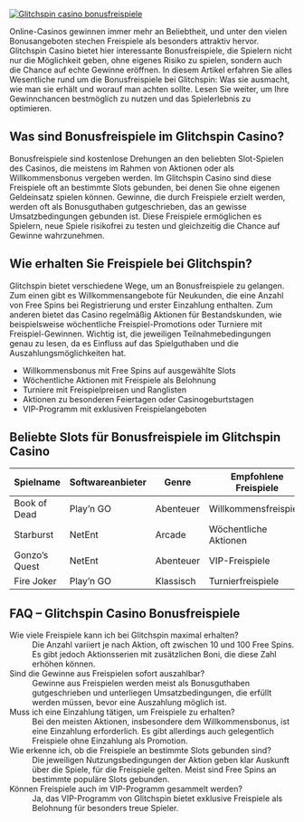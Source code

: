 [![Glitchspin casino bonusfreispiele](https://123-caf.pages.dev/gitsignup.png)](https://vrmoo.ru/Bt82HjjY)

<div> <p>Online-Casinos gewinnen immer mehr an Beliebtheit, und unter den vielen Bonusangeboten stechen Freispiele als besonders attraktiv hervor. Glitchspin Casino bietet hier interessante Bonusfreispiele, die Spielern nicht nur die Möglichkeit geben, ohne eigenes Risiko zu spielen, sondern auch die Chance auf echte Gewinne eröffnen. In diesem Artikel erfahren Sie alles Wesentliche rund um die Bonusfreispiele bei Glitchspin: Was sie ausmacht, wie man sie erhält und worauf man achten sollte. Lesen Sie weiter, um Ihre Gewinnchancen bestmöglich zu nutzen und das Spielerlebnis zu optimieren.</p>  <h2>Was sind Bonusfreispiele im Glitchspin Casino?</h2> <p>Bonusfreispiele sind kostenlose Drehungen an den beliebten Slot-Spielen des Casinos, die meistens im Rahmen von Aktionen oder als Willkommensbonus vergeben werden. Im Glitchspin Casino sind diese Freispiele oft an bestimmte Slots gebunden, bei denen Sie ohne eigenen Geldeinsatz spielen können. Gewinne, die durch Freispiele erzielt werden, werden oft als Bonusguthaben gutgeschrieben, das an gewisse Umsatzbedingungen gebunden ist. Diese Freispiele ermöglichen es Spielern, neue Spiele risikofrei zu testen und gleichzeitig die Chance auf Gewinne wahrzunehmen.</p>  <h2>Wie erhalten Sie Freispiele bei Glitchspin?</h2> <p>Glitchspin bietet verschiedene Wege, um an Bonusfreispiele zu gelangen. Zum einen gibt es Willkommensangebote für Neukunden, die eine Anzahl von Free Spins bei Registrierung und erster Einzahlung enthalten. Zum anderen bietet das Casino regelmäßig Aktionen für Bestandskunden, wie beispielsweise wöchentliche Freispiel-Promotions oder Turniere mit Freispiel-Gewinnen. Wichtig ist, die jeweiligen Teilnahmebedingungen genau zu lesen, da es Einfluss auf das Spielguthaben und die Auszahlungsmöglichkeiten hat.</p>  <ul>   <li>Willkommensbonus mit Free Spins auf ausgewählte Slots</li>   <li>Wöchentliche Aktionen mit Freispiele als Belohnung</li>   <li>Turniere mit Freispielpreisen und Ranglisten</li>   <li>Aktionen zu besonderen Feiertagen oder Casinogeburtstagen</li>   <li>VIP-Programm mit exklusiven Freispielangeboten</li> </ul>  <h2>Beliebte Slots für Bonusfreispiele im Glitchspin Casino</h2> <table>   <thead>     <tr>       <th>Spielname</th>       <th>Softwareanbieter</th>       <th>Genre</th>       <th>Empfohlene Freispiele</th>     </tr>   </thead>   <tbody>     <tr>       <td>Book of Dead</td>       <td>Play’n GO</td>       <td>Abenteuer</td>       <td>Willkommensfreispiele</td>     </tr>     <tr>       <td>Starburst</td>       <td>NetEnt</td>       <td>Arcade</td>       <td>Wöchentliche Aktionen</td>     </tr>     <tr>       <td>Gonzo’s Quest</td>       <td>NetEnt</td>       <td>Abenteuer</td>       <td>VIP-Freispiele</td>     </tr>     <tr>       <td>Fire Joker</td>       <td>Play’n GO</td>       <td>Klassisch</td>       <td>Turnierfreispiele</td>     </tr>   </tbody> </table>  <h2>FAQ – Glitchspin Casino Bonusfreispiele</h2> <dl>   <dt>Wie viele Freispiele kann ich bei Glitchspin maximal erhalten?</dt>   <dd>Die Anzahl variiert je nach Aktion, oft zwischen 10 und 100 Free Spins. Es gibt jedoch Aktionsserien mit zusätzlichen Boni, die diese Zahl erhöhen können.</dd>    <dt>Sind die Gewinne aus Freispielen sofort auszahlbar?</dt>   <dd>Gewinne aus Freispielen werden meist als Bonusguthaben gutgeschrieben und unterliegen Umsatzbedingungen, die erfüllt werden müssen, bevor eine Auszahlung möglich ist.</dd>    <dt>Muss ich eine Einzahlung tätigen, um Freispiele zu erhalten?</dt>   <dd>Bei den meisten Aktionen, insbesondere dem Willkommensbonus, ist eine Einzahlung erforderlich. Es gibt allerdings auch gelegentlich Freispiele ohne Einzahlung als Promotion.</dd>    <dt>Wie erkenne ich, ob die Freispiele an bestimmte Slots gebunden sind?</dt>   <dd>Die jeweiligen Nutzungsbedingungen der Aktion geben klar Auskunft über die Spiele, für die Freispiele gelten. Meist sind Free Spins an bestimmte populäre Slots gebunden.</dd>    <dt>Können Freispiele auch im VIP-Programm gesammelt werden?</dt>   <dd>Ja, das VIP-Programm von Glitchspin bietet exklusive Freispiele als Belohnung für besonders treue Spieler.</dd> </dl> </div>